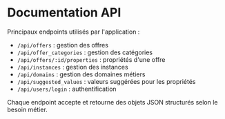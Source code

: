 # Documentation API

Principaux endpoints utilisés par l'application :

- `/api/offers` : gestion des offres
- `/api/offer_categories` : gestion des catégories
- `/api/offers/:id/properties` : propriétés d'une offre
- `/api/instances` : gestion des instances
- `/api/domains` : gestion des domaines métiers
- `/api/suggested_values` : valeurs suggérées pour les propriétés
- `/api/users/login` : authentification

Chaque endpoint accepte et retourne des objets JSON structurés selon le besoin métier.
